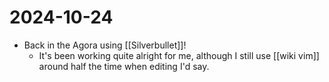 # 2024-10-24
- Back in the Agora using [[Silverbullet]]!
  - It's been working quite alright for me, although I still use [[wiki vim]] around half the time when editing I'd say.